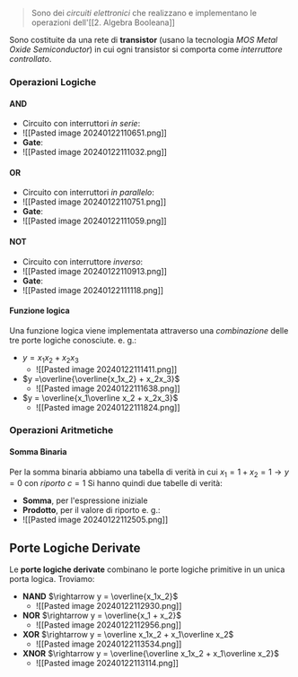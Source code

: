 >Sono dei *circuiti elettronici* che realizzano e implementano le operazioni dell'[[2. Algebra Booleana]]

Sono costituite da una rete di **transistor** (usano la tecnologia *MOS Metal Oxide Semiconductor*) in cui ogni transistor si comporta come *interruttore controllato*.
### Operazioni Logiche
#### AND
- Circuito con interruttori *in serie*:
- ![[Pasted image 20240122110651.png]]
- **Gate**:
- ![[Pasted image 20240122111032.png]]
#### OR
- Circuito con interruttori *in parallelo*:
- ![[Pasted image 20240122110751.png]]
- **Gate**:
- ![[Pasted image 20240122111059.png]]
#### NOT
- Circuito con interruttore *inverso*:
- ![[Pasted image 20240122110913.png]]
- **Gate**:
- ![[Pasted image 20240122111118.png]]
#### Funzione logica
Una funzione logica viene implementata attraverso una *combinazione* delle tre porte logiche conosciute.
e. g.:
- $y = x_1x_2 + x_2x_3$
	- ![[Pasted image 20240122111411.png]]
- $y =\overline{\overline{x_1x_2} + x_2x_3}$
	- ![[Pasted image 20240122111638.png]]
- $y = \overline{x_1\overline x_2 + x_2x_3}$
	- ![[Pasted image 20240122111824.png]]
### Operazioni Aritmetiche
#### Somma Binaria
Per la somma binaria abbiamo una tabella di verità in cui $x_1 = 1 + x_2 = 1\rightarrow y = 0$ con *riporto* $c = 1$
Si hanno quindi due tabelle di verità:
- **Somma**, per l'espressione iniziale
- **Prodotto**, per il valore di riporto
e. g.:
- ![[Pasted image 20240122112505.png]]
## Porte Logiche Derivate
Le **porte logiche derivate** combinano le porte logiche primitive in un unica porta logica.
Troviamo:
- **NAND** $\rightarrow y = \overline{x_1x_2}$
	- ![[Pasted image 20240122112930.png]]
- **NOR** $\rightarrow y = \overline{x_1 + x_2}$
	- ![[Pasted image 20240122112956.png]]
- **XOR** $\rightarrow y = \overline x_1x_2 + x_1\overline x_2$
	- ![[Pasted image 20240122113534.png]]
- **XNOR** $\rightarrow y = \overline{\overline x_1x_2 + x_1\overline x_2}$
	- ![[Pasted image 20240122113114.png]]